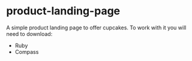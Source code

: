 # product-landing-page
A simple product landing page to offer cupcakes. To work with it you will need to download:

* Ruby
* Compass
